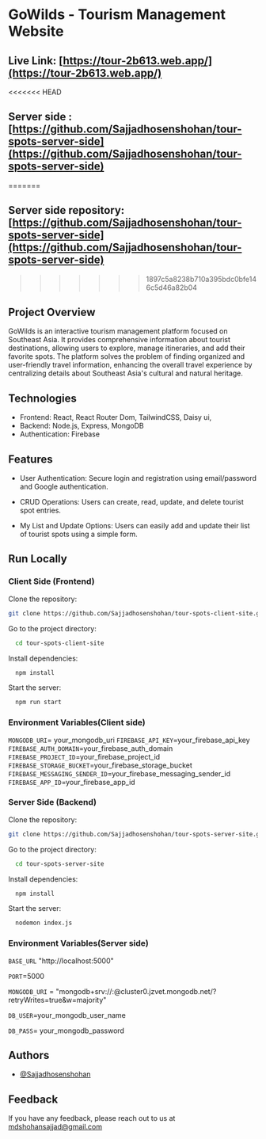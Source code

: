 # GoWilds - Tourism Management Website

## Live Link: [https://tour-2b613.web.app/](https://tour-2b613.web.app/)

<<<<<<< HEAD
## Server side : [https://github.com/Sajjadhosenshohan/tour-spots-server-side](https://github.com/Sajjadhosenshohan/tour-spots-server-side)
=======
## Server side repository: [https://github.com/Sajjadhosenshohan/tour-spots-server-side](https://github.com/Sajjadhosenshohan/tour-spots-server-side)
>>>>>>> 1897c5a8238b710a395bdc0bfe146c5d46a82b04





## Project Overview

GoWilds is an interactive tourism management platform focused on Southeast Asia. It provides comprehensive information about tourist destinations, allowing users to explore, manage itineraries, and add their favorite spots. The platform solves the problem of finding organized and user-friendly travel information, enhancing the overall travel experience by centralizing details about Southeast Asia's cultural and natural heritage.


## Technologies

- Frontend: React, React Router Dom, TailwindCSS, Daisy ui,
- Backend: Node.js, Express, MongoDB
- Authentication: Firebase

## Features

- User Authentication: Secure login and registration using email/password and Google authentication.

- CRUD Operations: Users can create, read, update, and delete tourist spot entries.

- My List and Update Options: Users can easily add and update their list of tourist spots using a simple form.




## Run Locally

### Client Side (Frontend)

Clone the repository:

```bash
git clone https://github.com/Sajjadhosenshohan/tour-spots-client-site.git

```

Go to the project directory:

```bash
  cd tour-spots-client-site
```

Install dependencies:

```bash
  npm install
```

Start the server:

```bash
  npm run start
```
### Environment Variables(Client side)

`MONGODB_URI`= your_mongodb_uri
`FIREBASE_API_KEY`=your_firebase_api_key
`FIREBASE_AUTH_DOMAIN`=your_firebase_auth_domain
`FIREBASE_PROJECT_ID`=your_firebase_project_id
`FIREBASE_STORAGE_BUCKET`=your_firebase_storage_bucket
`FIREBASE_MESSAGING_SENDER_ID`=your_firebase_messaging_sender_id
`FIREBASE_APP_ID`=your_firebase_app_id



### Server Side (Backend)

Clone the repository:

```bash
git clone https://github.com/Sajjadhosenshohan/tour-spots-server-site.git

```

Go to the project directory:

```bash
  cd tour-spots-server-site
```

Install dependencies:

```bash
  npm install
```

Start the server:

```bash
  nodemon index.js
```
### Environment Variables(Server side)

`BASE_URL` "http://localhost:5000"

`PORT`=5000

`MONGODB_URI` = "mongodb+srv://:@cluster0.jzvet.mongodb.net/?retryWrites=true&w=majority"

`DB_USER`=your_mongodb_user_name

`DB_PASS`= your_mongodb_password


## Authors

- [@Sajjadhosenshohan](https://github.com/Sajjadhosenshohan)


## Feedback

If you have any feedback, please reach out to us at mdshohansajjad@gmail.com

